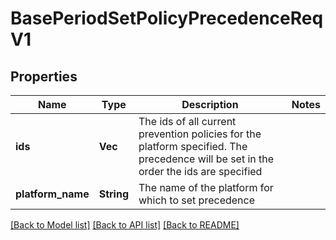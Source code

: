 # BasePeriodSetPolicyPrecedenceReqV1

## Properties

Name | Type | Description | Notes
------------ | ------------- | ------------- | -------------
**ids** | **Vec<String>** | The ids of all current prevention policies for the platform specified. The precedence will be set in the order the ids are specified | 
**platform_name** | **String** | The name of the platform for which to set precedence | 

[[Back to Model list]](../README.md#documentation-for-models) [[Back to API list]](../README.md#documentation-for-api-endpoints) [[Back to README]](../README.md)


